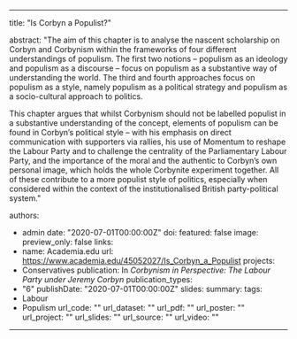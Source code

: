 ---
title: "Is Corbyn a Populist?"

abstract: "The aim of this chapter is to analyse the nascent scholarship on Corbyn and Corbynism within the frameworks of four different understandings of populism. The first two notions – populism as an ideology and populism as a discourse – focus on populism as a substantive way of understanding the world. The third and fourth approaches focus on populism as a style, namely populism as a political strategy and populism as a socio-cultural approach to politics.

This chapter argues that whilst Corbynism should not be labelled populist in a substantive understanding of the concept, elements of populism can be found in Corbyn’s political style – with his emphasis on direct communication with supporters via rallies, his use of Momentum to reshape the Labour Party and to challenge the centrality of the Parliamentary Labour Party, and the importance of the moral and the authentic to Corbyn’s own personal image, which holds the whole Corbynite experiment together. All of these contribute to a more populist style of politics, especially when considered within the context of the institutionalised British party-political system."

authors:
- admin
date: "2020-07-01T00:00:00Z"
doi: 
featured: false
image:
  preview_only: false
links:
- name: Academia.edu
  url: https://www.academia.edu/45052027/Is_Corbyn_a_Populist
projects:
- Conservatives
publication: In *Corbynism in Perspective: The Labour Party under Jeremy Corbyn*
publication_types:
- "6"
publishDate: "2020-07-01T00:00:00Z"
slides: 
summary:
tags:
- Labour
- Populism
url_code: ""
url_dataset: ""
url_pdf: ""
url_poster: ""
url_project: ""
url_slides: ""
url_source: ""
url_video: ""
------